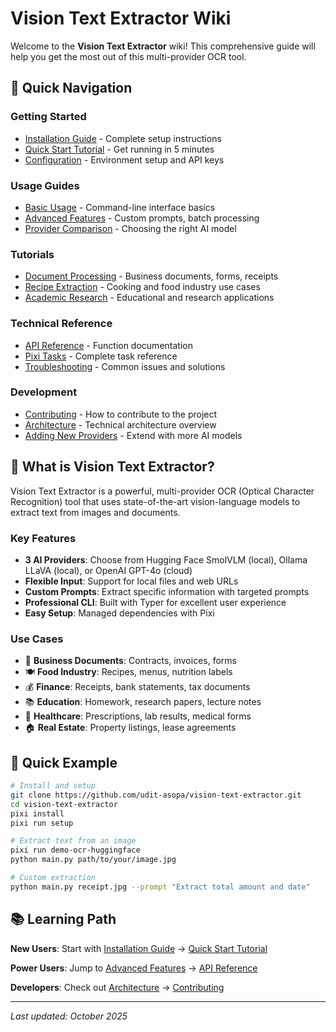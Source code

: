 # Vision Text Extractor Wiki

Welcome to the **Vision Text Extractor** wiki! This comprehensive guide will help you get the most out of this multi-provider OCR tool.

## 🚀 Quick Navigation

### **Getting Started**
- [Installation Guide](Installation-Guide) - Complete setup instructions
- [Quick Start Tutorial](Quick-Start-Tutorial) - Get running in 5 minutes
- [Configuration](Configuration) - Environment setup and API keys

### **Usage Guides**
- [Basic Usage](Basic-Usage) - Command-line interface basics
- [Advanced Features](Advanced-Features) - Custom prompts, batch processing
- [Provider Comparison](Provider-Comparison) - Choosing the right AI model

### **Tutorials**
- [Document Processing](Document-Processing-Tutorial) - Business documents, forms, receipts
- [Recipe Extraction](Recipe-Extraction-Tutorial) - Cooking and food industry use cases
- [Academic Research](Academic-Research-Tutorial) - Educational and research applications

### **Technical Reference**
- [API Reference](API-Reference) - Function documentation
- [Pixi Tasks](Pixi-Tasks-Reference) - Complete task reference
- [Troubleshooting](Troubleshooting) - Common issues and solutions

### **Development**
- [Contributing](Contributing) - How to contribute to the project
- [Architecture](Architecture) - Technical architecture overview
- [Adding New Providers](Adding-New-Providers) - Extend with more AI models

## 🌟 **What is Vision Text Extractor?**

Vision Text Extractor is a powerful, multi-provider OCR (Optical Character Recognition) tool that uses state-of-the-art vision-language models to extract text from images and documents. 

### **Key Features**
- **3 AI Providers**: Choose from Hugging Face SmolVLM (local), Ollama LLaVA (local), or OpenAI GPT-4o (cloud)
- **Flexible Input**: Support for local files and web URLs
- **Custom Prompts**: Extract specific information with targeted prompts
- **Professional CLI**: Built with Typer for excellent user experience
- **Easy Setup**: Managed dependencies with Pixi

### **Use Cases**
- 📄 **Business Documents**: Contracts, invoices, forms
- 🍽️ **Food Industry**: Recipes, menus, nutrition labels
- 💰 **Finance**: Receipts, bank statements, tax documents
- 📚 **Education**: Homework, research papers, lecture notes
- 🏥 **Healthcare**: Prescriptions, lab results, medical forms
- 🏠 **Real Estate**: Property listings, lease agreements

## 🎯 **Quick Example**

```bash
# Install and setup
git clone https://github.com/udit-asopa/vision-text-extractor.git
cd vision-text-extractor
pixi install
pixi run setup

# Extract text from an image
pixi run demo-ocr-huggingface
python main.py path/to/your/image.jpg

# Custom extraction
python main.py receipt.jpg --prompt "Extract total amount and date"
```

## 📚 **Learning Path**

**New Users**: Start with [Installation Guide](Installation-Guide) → [Quick Start Tutorial](Quick-Start-Tutorial)

**Power Users**: Jump to [Advanced Features](Advanced-Features) → [API Reference](API-Reference)

**Developers**: Check out [Architecture](Architecture) → [Contributing](Contributing)

---

*Last updated: October 2025*
